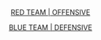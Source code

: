 


<center><a href="{{ site.baseurl }}/redteam">RED TEAM | OFFENSIVE</a>

<a href="{{ site.baseurl }}/blueteam">BLUE TEAM | DEFENSIVE</a></center>
